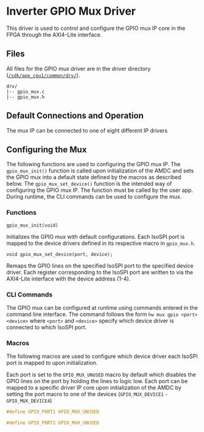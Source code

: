 # Inverter GPIO Mux Driver

This driver is used to control and configure the GPIO mux IP core in the FPGA through the AXI4-Lite interface.

## Files
All files for the GPIO mux driver are in the driver directory ([`/sdk/app_cpu1/common/drv/`](/sdk/app_cpu1/common/drv/)).

```
drv/
|-- gpio_mux.c
|-- gpio_mux.h
```
## Default Connections and Operation

The mux IP can be connected to one of eight different IP drivers

## Configuring the Mux

The following functions are used to configuring the GPIO mux IP. The `gpio_mux_init()` function is called upon initialization of the AMDC and sets the GPIO mux into a default state defined by the macros as described below. The `gpio_mux_set_device()` function is the intended way of configuring the GPIO mux IP. The function must be called by the user app. During runtime, the CLI commands can be used to configure the mux. 

### Functions

`gpio_mux_init(void)`

Initializes the GPIO mux with default configurations. Each IsoSPI port is mapped to the device drivers defined in its respective macro in `gpio_mux.h`.


`void gpio_mux_set_device(port, device);`

Remaps the GPIO lines on the specified IsoSPI port to the specified device driver. Each register corresponding to the IsoSPI port are written to via the AXI4-Lite interface with the device address (1-4).

### CLI Commands

The GPIO mux can be configured at runtime using commands entered in the command line interface. The command follows the form `hw mux gpio <port> <device>` where `<port>` and `<device>` specify which device driver is connected to which IsoSPI port.

### Macros

The following macros are used to configure which device driver each IsoSPI port is mapped to upon initialization.  

Each port is set to the `GPIO_MUX_UNUSED` macro by default which disables the GPIO lines on the port by holding the lines to logic low. Each port can be mapped to a specific driver IP core upon initialization of the AMDC by setting the port macro to one of the devices (`GPIO_MUX_DEVICE1` - `GPIO_MUX_DEVICE4`)

```C
#define GPIO_PORT1 GPIO_MUX_UNUSED

#define GPIO_PORT2 GPIO_MUX_UNUSED
```
